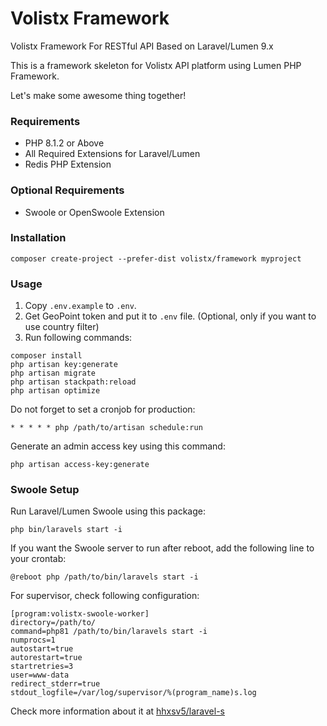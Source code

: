 # Volistx Framework
Volistx Framework For RESTful API Based on Laravel/Lumen 9.x

This is a framework skeleton for Volistx API platform using Lumen PHP Framework.

Let's make some awesome thing together!

### Requirements
- PHP 8.1.2 or Above
- All Required Extensions for Laravel/Lumen
- Redis PHP Extension 

### Optional Requirements
- Swoole or OpenSwoole Extension

### Installation
```
composer create-project --prefer-dist volistx/framework myproject
```

### Usage
1. Copy `.env.example` to `.env`.
2. Get GeoPoint token and put it to `.env` file. (Optional, only if you want to use country filter)
3. Run following commands:

```
composer install
php artisan key:generate
php artisan migrate
php artisan stackpath:reload
php artisan optimize
```

Do not forget to set a cronjob for production:
```
* * * * * php /path/to/artisan schedule:run
```

Generate an admin access key using this command:
```
php artisan access-key:generate
```

### Swoole Setup
Run Laravel/Lumen Swoole using this package:
```
php bin/laravels start -i
```

If you want the Swoole server to run after reboot, add the following line to your crontab:
```
@reboot php /path/to/bin/laravels start -i
```

For supervisor, check following configuration:
```
[program:volistx-swoole-worker]
directory=/path/to/
command=php81 /path/to/bin/laravels start -i
numprocs=1
autostart=true
autorestart=true
startretries=3
user=www-data
redirect_stderr=true
stdout_logfile=/var/log/supervisor/%(program_name)s.log
```

Check more information about it at [hhxsv5/laravel-s](https://github.com/hhxsv5/laravel-s)
